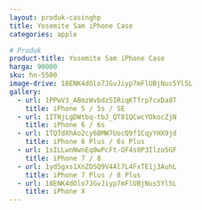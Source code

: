 ```yaml
---
layout: produk-casinghp
title: Yosemite Sam iPhone Case
categories: apple

# Produk
product-title: Yosemite Sam iPhone Case
harga: 90000
sku: hn-5500
image-drive: 18ENK4dOlo7JGvJiyp7mFlUBjNus5Yl5L
gallery:
  - url: 1PPwV3_ABmzWvbdzSIRiqKTfrp7cxDa8T
    title: iPhone 5 / 5s / SE
  - url: 1ITNjLgDWtbq-tbJ_QT81QCwcYOkocZjN
    title: iPhone 6 / 6s
  - url: 1TQTdXhAo2cy6BMW7UocQ9f1CqyYHX9jd
    title: iPhone 6 Plus / 6s Plus
  - url: 1sILLwnNwnEq0wPcFt-OF4s0P3Ilzo5GF
    title: iPhone 7 / 8
  - url: 1ydSgxs1XnZOSQ9V4Al7L4FxTE1j3AuhL
    title: iPhone 7 Plus / 8 Plus
  - url: 18ENK4dOlo7JGvJiyp7mFlUBjNus5Yl5L
    title: iPhone X
---
```


